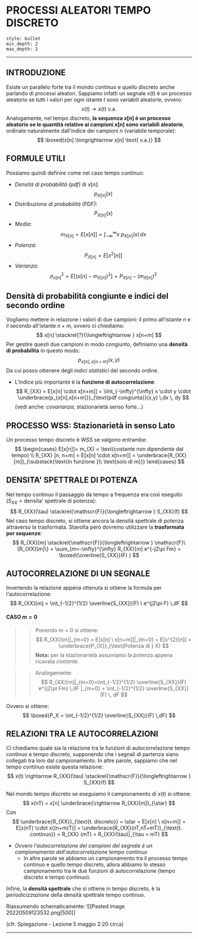 # PROCESSI ALEATORI TEMPO DISCRETO
```toc
style: bullet
min_depth: 2
max_depth: 2
```
---
## INTRODUZIONE
Esiste un parallelo forte tra il mondo continuo e quello discreto anche parlando di processi aleatori.
Sappiamo infatti un segnale $x(t)$ è un processo aleatorio se tutti i valori per ogni istante $t$ sono variabili aleatorie, ovvero:
$$
x(t) \longrightarrow x(t) \text{ v.a.}
$$
Analogamente, nel tempo discreto, **la sequenza $x[n]$ è un processo aleatorio se le quantità relative ai campioni $x[n]$ sono variabili aleatorie**, ordinate naturalmente dall'indice dei campioni $n$ (variabile temporale):
$$
\boxed{x[n] \longrightarrow x[n] \text{ v.a.}}
$$
## FORMULE UTILI
Possiamo quindi definire come nel caso tempo continuo:
- *Densità di probabilità (pdf)* di $x[n]$: $$p_{X[n]}(x)$$
- *Distribuzione di probabilità (PDF)*: $$ P_{X[n]}(x)  $$
- *Media*: $$ m_{X[n]} = E[x[n]] = \int_{-\infty}^{\infty} x \ p_{X[n]} (x) \,dx  $$
- *Potenza*: $$ P_{X[n]}=E[x^{2}[n]] $$
- *Varianza*: $$ \sigma^{2}_{x[n]} = E[(x[n]-m_{X[n]})^{2}]= P_{X[n]}-(m_{X[n]})^{2} $$

## Densità di probabilità congiunte e indici del secondo ordine
Vogliamo mettere in relazione i valori di due campioni: il primo all'istante $n$ e il secondo all'istante $n+m$, ovvero ci chiediamo:
$$
x[n] \stackrel{?}{\longleftrightarrow } x[n+m]
$$
Per gestire questi due campioni in modo congiunto, definiamo una **densità di probabilità** in questo modo:
$$
p_{x[n], x[n+m]} (x,y)
$$
Da cui posso ottenere degli *indici statistici* del secondo ordine.
- L'indice più importante è la **funzione di autocorrelazione**: $$ R_{XX} = E[x[n] \cdot x[n+m]] = \iint_{-\infty}^{\infty} x \cdot y \cdot \underbrace{p_{x[n],x[n+m]}}_{\text{pdf congiunta}}(x,y)    \,dx \, dy $$
(vedi anche: *covarianza*, stazionarietà senso forte...)

## PROCESSO WSS: Stazionarietà in senso Lato
Un processo tempo discreto è $WSS$ se valgono entrambe:
$$
\begin{cases}
E[x[n]]= m_{X} = \text{costante non dipendente dal tempo} \\
R_{XX} [n, n+m] = E[x[n] \cdot x[n+m]] = \underbrace{R_{XX} [m]}_{\substack{\text{in funzione }\\ \text{solo di m}}}
\end{cases}
$$

## DENSITA' SPETTRALE DI POTENZA
Nel tempo continuo il passaggio da tempo a frequenza era così eseguito ($S_{XX} = \text{densita' spettrale di potenza}$):
$$
R_{XX}(\tau) \stackrel{\mathscr{F}}{\longleftrightarrow } S_{XX}(f)
$$
Nel caso tempo discreto, si ottiene ancora la densità spettrale di potenza attraverso la trasformata. Stavolta però dovremo utilizzare la **trasformata per sequenze**:
$$
R_{XX}[m] \stackrel{\mathscr{F}}{\longleftrightarrow } \mathscr{F}\{R_{XX}[m]\} =  \sum_{m=-\infty}^{\infty} R_{XX}[m] e^{-j2\pi Fm} = \boxed{\overline{S_{XX}}(F) }
$$

## AUTOCORRELAZIONE DI UN SEGNALE
Invertendo la relazione appena ottenuta si ottiene la formula per l'autocorrelazione:
$$
R_{XX}[m] = \int_{-1/2}^{1/2} \overline{S_{XX}}(F) \ e^{j2\pi F} \,dF
$$
#### CASO $m=0$
>> Ponendo $m=0$ si ottiene:
$$ R_{XX}[m]|_{m=0} = E[x[n] \ x[n+m]]|_{m=0} = E[x^{2}[n]] = \underbrace{P_{X}}_{\text{Potenza di } X} $$
**Nota:** per la stazionarietà assumiamo la potenza appena ricavata *costante*.

>> Analogamente: $$ R_{XX}[m]|_{m=0}=\int_{-1/2}^{1/2} \overline{S_{XX}}(F) e^{j2\pi Fm}  \,dF |_{m=0} = \int_{-1/2}^{1/2} \overline{S_{XX}}(F) \, dF $$

Ovvero si ottiene: 
$$
\boxed{P_X = \int_{-1/2}^{1/2} \overline{S_{XX}}(F) \,dF}
$$

## RELAZIONI TRA LE AUTOCORRELAZIONI
Ci chiediamo quale sia la relazione tra le funzioni di autocorrelazione tempo continuo e tempo discreto, supponendo che i segnali di partenza siano collegati tra loro dal campionamento.
In altre parole, sappiamo che nel tempo continuo esiste questa relazione:
$$
x(t) \rightarrow R_{XX}(\tau) \stackrel{\mathscr{F}}{\longleftrightarrow } S_{XX}(f)
$$

Nel mondo tempo discreto se eseguiamo il campionamento di $x(t)$ si ottiene:
$$
x(nT) = x[n] \underbrace{\rightarrow R_{XX}[m]}_{\star}
$$
Con 
$$
\underbrace{R_{XX}}_{\text{t. discreto}} = \star = E[x[n] \ x[n+m]] = E[x(nT) \cdot x((n+m)T)] = \underbrace{R_{XX}(nT,nT+mT)}_{\text{t. continuo}} = R_{XX} (mT) = R_{XX}(\tau)|_{\tau = mT}
$$
- *Ovvero l'autocorrelazione dei campioni del segnale è un campionamento dell'autocorrelazione tempo continuo*
	- In altre parole se abbiamo un campionamento tra il processo tempo continuo e quello tempo discreto, allora abbiamo lo stesso campionamento tra le due funzioni di autocorrelazione (tempo discreto e tempo continuo).

Infine, la **densità spettrale** che si ottiene in tempo discreto, è la *periodicizzazione* della densità spettrale tempo continuo.

Riassumendo schematicamente:
![[Pasted image 20220509123532.png|500]]

(cfr. Spiegazione - Lezione 5 maggio 2:20 circa)


---

